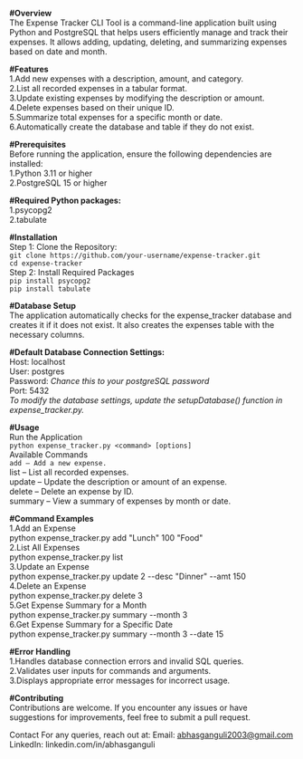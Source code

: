 **#Overview**  
The Expense Tracker CLI Tool is a command-line application built using Python and PostgreSQL that helps users efficiently manage and track their expenses. It allows adding, updating, deleting, and summarizing expenses based on date and month.

**#Features**  
1.Add new expenses with a description, amount, and category.  
2.List all recorded expenses in a tabular format.  
3.Update existing expenses by modifying the description or amount.  
4.Delete expenses based on their unique ID.  
5.Summarize total expenses for a specific month or date.  
6.Automatically create the database and table if they do not exist.  

**#Prerequisites**  
Before running the application, ensure the following dependencies are installed:  
1.Python 3.11 or higher  
2.PostgreSQL 15 or higher  

**#Required Python packages:**  
1.psycopg2  
2.tabulate  

**#Installation**  
Step 1: Clone the Repository:   
`git clone https://github.com/your-username/expense-tracker.git`  
`cd expense-tracker`  
Step 2: Install Required Packages  
`pip install psycopg2`  
`pip install tabulate`  
  
**#Database Setup**  
The application automatically checks for the expense_tracker database and creates it if it does not exist. It also creates the expenses table with the necessary columns.  

**#Default Database Connection Settings:**  
Host: localhost  
User: postgres  
Password: *Chance this to your postgreSQL password*  
Port: 5432  
*To modify the database settings, update the setupDatabase() function in expense_tracker.py.*  

**#Usage**  
Run the Application  
`python expense_tracker.py <command> [options]`  
Available Commands  
    `add – Add a new expense.`  
    list – List all recorded expenses.  
    update – Update the description or amount of an expense.  
    delete – Delete an expense by ID.  
    summary – View a summary of expenses by month or date.  

**#Command Examples**  
1.Add an Expense  
    python expense_tracker.py add "Lunch" 100 "Food"  
2.List All Expenses  
    python expense_tracker.py list  
3.Update an Expense  
    python expense_tracker.py update 2 --desc "Dinner" --amt 150  
4.Delete an Expense  
    python expense_tracker.py delete 3  
5.Get Expense Summary for a Month  
    python expense_tracker.py summary --month 3  
6.Get Expense Summary for a Specific Date  
    python expense_tracker.py summary --month 3 --date 15  

**#Error Handling**  
1.Handles database connection errors and invalid SQL queries.  
2.Validates user inputs for commands and arguments.  
3.Displays appropriate error messages for incorrect usage.  

**#Contributing**  
Contributions are welcome. If you encounter any issues or have suggestions for improvements, feel free to submit a pull request.

Contact
For any queries, reach out at:
Email: abhasganguli2003@gmail.com
LinkedIn: linkedin.com/in/abhasganguli
